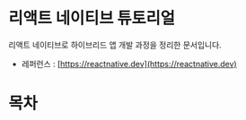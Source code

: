 리액트 네이티브 튜토리얼
======================
리액트 네이티브로 하이브리드 앱 개발 과정을 정리한 문서입니다.

- 레퍼런스 : [https://reactnative.dev](https://reactnative.dev)

# 목차
